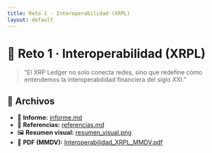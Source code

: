 ```yaml
---
title: Reto 1 · Interoperabilidad (XRPL)
layout: default
---
```


# 🧩 Reto 1 · Interoperabilidad (XRPL)

> “El XRP Ledger no solo conecta redes, sino que redefine cómo entendemos la interoperabilidad financiera del siglo XXI.”

## 📄 Archivos
- 📑 **Informe:** [informe.md](./informe.md)
- 🔗 **Referencias:** [referencias.md](./referencias.md)
- 🖼️ **Resumen visual:** [resumen_visual.png](./resumen_visual.png)
- 📘 **PDF (MMDV):** [Interoperabilidad_XRPL_MMDV.pdf](./docs/Interoperabilidad_XRPL_MMDV.pdf)
